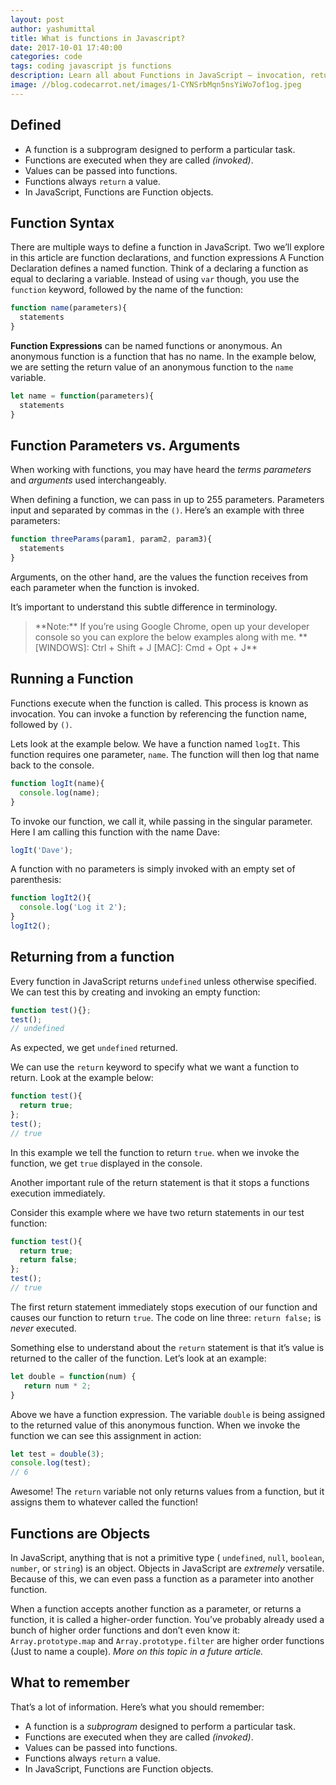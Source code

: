 ```yaml
---
layout: post
author: yashumittal
title: What is functions in Javascript?
date: 2017-10-01 17:40:00
categories: code
tags: coding javascript js functions
description: Learn all about Functions in JavaScript — invocation, return, parameters, declarations, and expressions.
image: //blog.codecarrot.net/images/1-CYNSrbMqn5nsYiWo7of1og.jpeg
---
```


## Defined

* A function is a subprogram designed to perform a particular task.
* Functions are executed when they are called *(invoked)*.
* Values can be passed into functions.
* Functions always `return` a value.
* In JavaScript, Functions are Function objects.

## Function Syntax

There are multiple ways to define a function in JavaScript. Two we’ll explore in this article are function declarations, and function expressions
A Function Declaration defines a named function. Think of a declaring a function as equal to declaring a variable. Instead of using `var` though, you use the `function` keyword, followed by the name of the function:

```js
function name(parameters){
  statements
}
```

**Function Expressions** can be named functions or anonymous. An anonymous function is a function that has no name. In the example below, we are setting the return value of an anonymous function to the `name` variable.

```js
let name = function(parameters){
  statements
}
```

## Function Parameters vs. Arguments

When working with functions, you may have heard the *terms parameters* and *arguments* used interchangeably.

When defining a function, we can pass in up to 255 parameters. Parameters input and separated by commas in the `()`. Here’s an example with three parameters:

```js
function threeParams(param1, param2, param3){
  statements
}
```

Arguments, on the other hand, are the values the function receives from each parameter when the function is invoked.

It’s important to understand this subtle difference in terminology.

<blockquote>
**Note:** If you’re using Google Chrome, open up your developer console so you can explore the below examples along with me. **[WINDOWS]: Ctrl + Shift + J [MAC]: Cmd + Opt + J**
</blockquote>

## Running a Function

Functions execute when the function is called. This process is known as invocation. You can invoke a function by referencing the function name, followed by `()`.

Lets look at the example below. We have a function named `logIt`. This function requires one parameter, `name`. The function will then log that name back to the console.

```js
function logIt(name){
  console.log(name);
}
```

To invoke our function, we call it, while passing in the singular parameter. Here I am calling this function with the name Dave:

```js
logIt('Dave');
```

A function with no parameters is simply invoked with an empty set of parenthesis:

```js
function logIt2(){
  console.log('Log it 2');
}
logIt2();
```

## Returning from a function

Every function in JavaScript returns `undefined` unless otherwise specified. We can test this by creating and invoking an empty function:

```js
function test(){};
test();
// undefined
```

As expected, we get `undefined` returned.

We can use the `return` keyword to specify what we want a function to return. Look at the example below:

```js
function test(){
  return true;
};
test();
// true
```

In this example we tell the function to return `true`. when we invoke the function, we get `true` displayed in the console.

Another important rule of the return statement is that it stops a functions execution immediately.

Consider this example where we have two return statements in our test function:

```js
function test(){
  return true;
  return false;
};
test();
// true
```

The first return statement immediately stops execution of our function and causes our function to return `true`. The code on line three: `return false;` is *never* executed.

Something else to understand about the `return` statement is that it’s value is returned to the caller of the function. Let’s look at an example:

```js
let double = function(num) {
   return num * 2;
}
```

Above we have a function expression. The variable `double` is being assigned to the returned value of this anonymous function. When we invoke the function we can see this assignment in action:

```js
let test = double(3);
console.log(test);
// 6
```

Awesome! The `return` variable not only returns values from a function, but it assigns them to whatever called the function!

## Functions are Objects

In JavaScript, anything that is not a primitive type ( `undefined`, `null`, `boolean`, `number`, or `string`) is an object. Objects in JavaScript are *extremely* versatile. Because of this, we can even pass a function as a parameter into another function.

When a function accepts another function as a parameter, or returns a function, it is called a higher-order function. You’ve probably already used a bunch of higher order functions and don’t even know it: `Array.prototype.map` and `Array.prototype.filter` are higher order functions (Just to name a couple). *More on this topic in a future article.*

## What to remember

That’s a lot of information. Here’s what you should remember:

* A function is a *subprogram* designed to perform a particular task.
* Functions are executed when they are called *(invoked)*.
* Values can be passed into functions.
* Functions always `return` a value.
* In JavaScript, Functions are Function objects.
